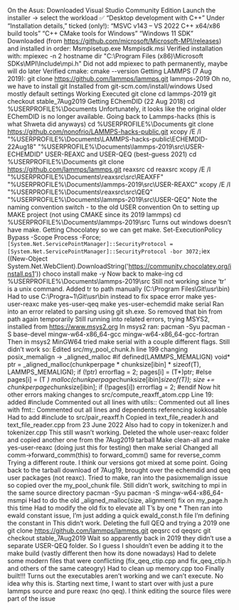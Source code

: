 On the Asus:
Downloaded Visual Studio Community Edition
Launch the installer → select the workload
✅ “Desktop development with C++”
Under “Installation details,” ticked (only!):
“MSVC v143 – VS 2022 C++ x64/x86 build tools”
“C++ CMake tools for Windows”
“Windows 11 SDK”
Downloaded (from https://github.com/microsoft/Microsoft-MPI/releases) and installed in order:
Msmpisetup.exe
Msmpisdk.msi
Verified installation with: mpiexec -n 2 hostname
dir "C:\Program Files (x86)\Microsoft SDKs\MPI\Include\mpi.h"
Did not add mpiexec to path permanently, maybe will do later
Verified cmake: cmake --version
Getting LAMMPS (7 Aug 2019):
git clone https://github.com/lammps/lammps.git lammps-2019
Oh no, we have to install git
Installed from git-scm.com/install/windows
Used mostly default settings
Working
Executed git clone
cd lammps-2019
git checkout stable_7Aug2019
Getting EChemDID (22 Aug 2018)
cd %USERPROFILE%\Documents
Unfortunately, it looks like the original older EChemDID is no longer available.  Going back to Lammps-hacks (this is what Shweta did anyways)
cd %USERPROFILE%\Documents
git clone https://github.com/nonofrio/LAMMPS-hacks-public.git
xcopy /E /I "%USERPROFILE%\Documents\LAMMPS-hacks-public\ECHEMDID-22Aug18" "%USERPROFILE%\Documents\lammps-2019\src\USER-ECHEMDID"
USER-REAXC and USER-QEQ (best-guess 2021)
cd %USERPROFILE%\Documents
git clone https://github.com/lammps/lammps.git reaxsrc
cd reaxsrc
xcopy /E /I "%USERPROFILE%\Documents\reaxsrc\src\REAXFF" "%USERPROFILE%\Documents\lammps-2019\src\USER-REAXC"
xcopy /E /I "%USERPROFILE%\Documents\reaxsrc\src\QEQ" "%USERPROFILE%\Documents\lammps-2019\src\USER-QEQ"
Note the naming convention switch - to the old USER convention
On to setting up MAKE project (not using CMAKE since its 2019 lammps)
cd %USERPROFILE%\Documents\lammps-2019\src
Turns out windows doesn’t have make.  Getting Chocolatey so we can get make.
Set-ExecutionPolicy Bypass -Scope Process -Force; `
[System.Net.ServicePointManager]::SecurityProtocol = [System.Net.ServicePointManager]::SecurityProtocol -bor 3072;
`iex ((New-Object System.Net.WebClient).DownloadString('https://community.chocolatey.org/install.ps1'))
choco install make -y
Now back to make-ing
cd %USERPROFILE%\Documents\lammps-2019\src
Still not working since ‘tr’ is a unix command.
Added tr to path manually (C:\Program Files\Git\usr\bin)
Had to use C:\Progra~1\Git\usr\bin instead to fix space error
make yes-user-reaxc
make yes-user-qeq
make yes-user-echemdid
make serial
Ran into an error related to parsing using git sh.exe.  So removed that bin from path again temporarily
Still running into related errors, trying MSYS2, installed from https://www.msys2.org 
In msys2 ran:
pacman -Syu
pacman -S base-devel mingw-w64-x86_64-gcc mingw-w64-x86_64-gcc-fortran
Then in msys2 MinGW64 tried make serial with a couple different flags.  Still didn’t work so:
Edited src/my_pool_chunk.h line 199 changing posix_memalign -> _aligned_malloc
#if defined(LAMMPS_MEMALIGN)
  void* ptr = _aligned_malloc(chunkperpage * chunksize[ibin] * sizeof(T), LAMMPS_MEMALIGN);
  if (!ptr) errorflag = 2;
  pages[i] = (T*)ptr;
#else
  pages[i] = (T *) malloc(chunkperpage*chunksize[ibin]*sizeof(T));
  size += chunkperpage*chunksize[ibin];
  if (!pages[i]) errorflag = 2;
#endif
Now hit other errors making changes to src/compute_reaxff_atom.cpp
Line 19: added #include <vector>
Commented out all lines with utils::
Commented out all lines with fmt::
Commented out all lines and dependents referencing kokkosable
Had to add #include <vector> to src/pair_reaxff.h
Copied in text_file_reader.h and text_file_reader.cpp from 23 June 2022
Also had to copy in tokenizer.h and tokenizer.cpp
This still wasn’t working.  Deleted the whole user-reaxc folder and copied another one from the 7Aug2019 tarball
Make clean-all and make yes-user-reaxc (doing just this for testing) then make serial
Changed all comm->forward_comm(this) to forward_comm() same for reverse_comm
Trying a different route.  I think our versions got mixed at some point.  Going back to the tarball download of 7Aug19, brought over the echemdid and qeq user packages (not reaxc).  Tried to make, ran into the pasixmemalign issue so copied over the my_pool_chunk file.
Still didn’t work, switching to mpi in the same source directory
pacman -Syu
pacman -S mingw-w64-x86_64-msmpi
Had to do the old _aligned_malloc(size, alignment) fix on my_page.h this time
Had to modify the old fix to elevate all T’s by one *
Then ran into ewald constant issue, I’m just adding a quick ewald_const.h file I’m defining the constant in
This didn’t work.  Deleting the full QEQ and trying a 2019 one
git clone https://github.com/lammps/lammps.git qeqsrc
cd qeqsrc
git checkout stable_7Aug2019
Wait so apparently back in 2019 they didn’t use a separate USER-QEQ folder.  So I guess I shouldn’t even be adding it to the make build (vastly different then how its done nowadays)
Had to delete some modern files that were conflicting (fix_qeq_ctip.cpp and fix_qeq_ctip.h and others of the same cateogry)
Had to clean up memory.cpp too
Finally built!!!
Turns out the executables aren’t working and we can’t execute.  No idea why this is.
Starting next time, I want to start over with just a pure lammps source and pure reaxc (no qeq).  I think editing the source files were part of the issue
